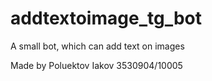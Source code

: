 # addtextoimage_tg_bot
A small bot, which can add text on images

Made by Poluektov Iakov 3530904/10005
